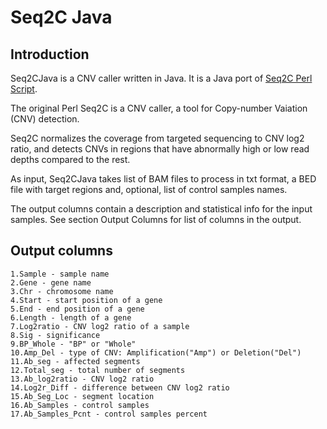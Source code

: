 # Seq2C Java
## Introduction

Seq2CJava is a CNV caller written in Java. It is a Java port of [Seq2C Perl Script](https://github.com/AstraZeneca-NGS/Seq2C).

The original Perl Seq2C is a CNV caller, a tool for Copy-number Vaiation (CNV) detection.

Seq2C normalizes the coverage from targeted sequencing to CNV log2 ratio, and detects CNVs in regions that have abnormally high or low read depths compared to the rest. 

As input, Seq2CJava takes list of BAM files to process in txt format, a BED file with target regions and, optional, list of control samples names.

The output columns contain a description and statistical info for the input samples. See section Output Columns for list of columns in the output.
## Output columns
    1.Sample - sample name 
    2.Gene - gene name
    3.Chr - chromosome name
    4.Start - start position of a gene
    5.End - end position of a gene
    6.Length - length of a gene
    7.Log2ratio - CNV log2 ratio of a sample
    8.Sig - significance
    9.BP_Whole - "BP" or "Whole"
    10.Amp_Del - type of CNV: Amplification("Amp") or Deletion("Del")
    11.Ab_seg - affected segments
    12.Total_seg - total number of segments
    13.Ab_log2ratio - CNV log2 ratio
    14.Log2r_Diff - difference between CNV log2 ratio
    15.Ab_Seg_Loc - segment location
    16.Ab_Samples - control samples
    17.Ab_Samples_Pcnt - control samples percent
 
